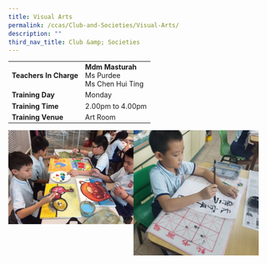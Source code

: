 ```yaml
---
title: Visual Arts
permalink: /ccas/Club-and-Societies/Visual-Arts/
description: ""
third_nav_title: Club &amp; Societies
---
```

| |  | 
| -------- | -------- | 
| **Teachers In Charge**     | **Mdm Masturah**<br>Ms Purdee<br>Ms Chen Hui Ting    | 
|**Training Day**|Monday
|**Training Time**|2.00pm to 4.00pm
|**Training Venue**|Art Room

<img src="/images/Painting%20and%20crafts.jpeg" style="width:50%;float:left">
<img src="/images/Visual%20arts.jpeg" style="width:50%">